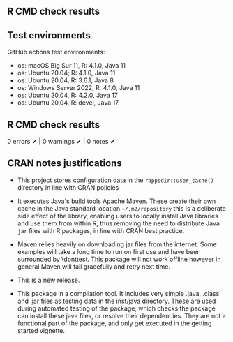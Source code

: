 ## R CMD check results

## Test environments

GitHub actions test environments:
* os: macOS Big Sur 11, R: 4.1.0, Java 11
* os: Ubuntu 20.04; R: 4.1.0, Java 11
* os: Ubuntu 20.04, R: 3.6.1, Java 8
* os: Windows Server 2022, R: 4.1.0, Java 11
* os: Ubuntu 20.04, R: 4.2.0, Java 17
* os: Ubuntu 20.04, R: devel, Java 17

## R CMD check results

0 errors ✔ | 0 warnings ✔ | 0 notes ✔

## CRAN notes justifications

* This project stores configuration data in the `rappsdir::user_cache()` directory in line with CRAN policies

* It executes Java's build tools Apache Maven. These create their own cache in the Java standard location `~/.m2/repository` this is 
a deliberate side effect of the library, enabling users to locally install Java libraries and use them from within R, thus removing the need to
distribute Java `jar` files with R packages, in line with CRAN best practice.

* Maven relies heavily on downloading jar files from the internet. Some examples will take a long time to run on first use and have been surrounded by \donttest. 
This package will not work offline however in general Maven will fail gracefully and retry next time.

* This is a new release.

* This package in a compilation tool. It includes very simple .java, .class and .jar files as testing data in the inst/java directory. These are used during automated testing of the package, 
which checks the package can install these java files, or resolve their dependencies. They are not a functional part of the package, and only get executed in the getting started vignette.
